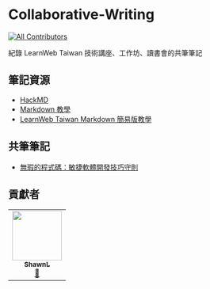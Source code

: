 # Collaborative-Writing
<!-- ALL-CONTRIBUTORS-BADGE:START - Do not remove or modify this section -->
[![All Contributors](https://img.shields.io/badge/all_contributors-1-orange.svg?style=flat-square)](#contributors-)
<!-- ALL-CONTRIBUTORS-BADGE:END -->
紀錄 LearnWeb Taiwan 技術講座、工作坊、讀書會的共筆筆記

## 筆記資源
- [HackMD](https://hackmd.io/?nav=overview)
- [Markdown 教學](https://markdown.tw/)
- [LearnWeb Taiwan Markdown 簡易版教學](https://hackmd.io/8LoSJ-eNQo-3hrUQvvrGPQ)

## 共筆筆記
- [無瑕的程式碼：敏捷軟體開發技巧守則](https://github.com/LearnWeb-Taiwan/Collaborative-Writing/tree/master/%E7%84%A1%E7%91%95%E7%9A%84%E7%A8%8B%E5%BC%8F%E7%A2%BC%EF%BC%9A%E6%95%8F%E6%8D%B7%E8%BB%9F%E9%AB%94%E9%96%8B%E7%99%BC%E6%8A%80%E5%B7%A7%E5%AE%88%E5%89%87)

## 貢獻者

<!-- ALL-CONTRIBUTORS-LIST:START - Do not remove or modify this section -->
<!-- prettier-ignore-start -->
<!-- markdownlint-disable -->
<table>
  <tr>
    <td align="center"><a href="https://shawnlin0201.github.io/"><img src="https://avatars0.githubusercontent.com/u/45999699?v=4" width="100px;" alt=""/><br /><sub><b>ShawnL</b></sub></a><br /><a href="#maintenance-shawnlin0201" title="Maintenance">🚧</a></td>
  </tr>
</table>

<!-- markdownlint-enable -->
<!-- prettier-ignore-end -->
<!-- ALL-CONTRIBUTORS-LIST:END -->
